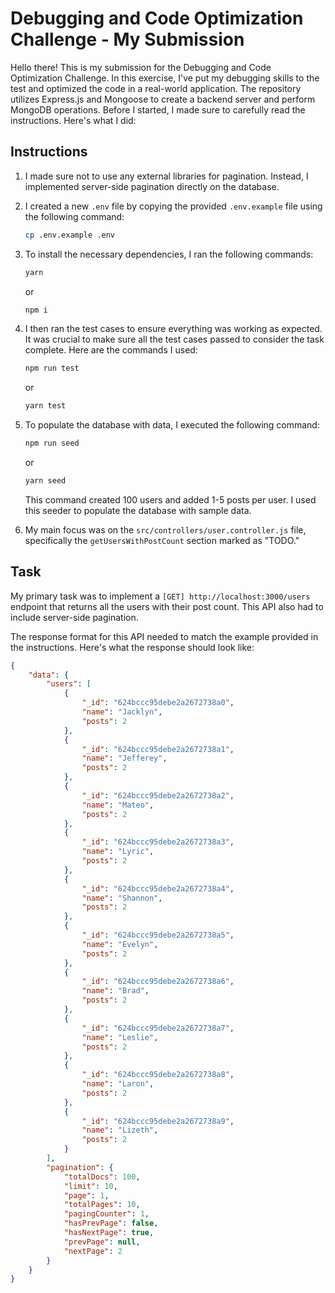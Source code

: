 # Debugging and Code Optimization Challenge - My Submission

Hello there! This is my submission for the Debugging and Code Optimization Challenge. In this exercise, I've put my debugging skills to the test and optimized the code in a real-world application. The repository utilizes Express.js and Mongoose to create a backend server and perform MongoDB operations. Before I started, I made sure to carefully read the instructions. Here's what I did:

## Instructions

1. I made sure not to use any external libraries for pagination. Instead, I implemented server-side pagination directly on the database.
2. I created a new `.env` file by copying the provided `.env.example` file using the following command:

    ```bash
    cp .env.example .env
    ```

3. To install the necessary dependencies, I ran the following commands:

    ```bash
    yarn
    ```

    or

    ```bash
    npm i
    ```

4. I then ran the test cases to ensure everything was working as expected. It was crucial to make sure all the test cases passed to consider the task complete. Here are the commands I used:

    ```bash
    npm run test
    ```

    or

    ```bash
    yarn test
    ```

5. To populate the database with data, I executed the following command:

    ```bash
    npm run seed
    ```

    or

    ```bash
    yarn seed
    ```

   This command created 100 users and added 1-5 posts per user. I used this seeder to populate the database with sample data.

6. My main focus was on the `src/controllers/user.controller.js` file, specifically the `getUsersWithPostCount` section marked as "TODO."

## Task

My primary task was to implement a `[GET] http://localhost:3000/users` endpoint that returns all the users with their post count. This API also had to include server-side pagination.

The response format for this API needed to match the example provided in the instructions. Here's what the response should look like:

```json
{
    "data": {
        "users": [
            {
                "_id": "624bccc95debe2a2672738a0",
                "name": "Jacklyn",
                "posts": 2
            },
            {
                "_id": "624bccc95debe2a2672738a1",
                "name": "Jefferey",
                "posts": 2
            },
            {
                "_id": "624bccc95debe2a2672738a2",
                "name": "Mateo",
                "posts": 2
            },
            {
                "_id": "624bccc95debe2a2672738a3",
                "name": "Lyric",
                "posts": 2
            },
            {
                "_id": "624bccc95debe2a2672738a4",
                "name": "Shannon",
                "posts": 2
            },
            {
                "_id": "624bccc95debe2a2672738a5",
                "name": "Evelyn",
                "posts": 2
            },
            {
                "_id": "624bccc95debe2a2672738a6",
                "name": "Brad",
                "posts": 2
            },
            {
                "_id": "624bccc95debe2a2672738a7",
                "name": "Leslie",
                "posts": 2
            },
            {
                "_id": "624bccc95debe2a2672738a8",
                "name": "Laron",
                "posts": 2
            },
            {
                "_id": "624bccc95debe2a2672738a9",
                "name": "Lizeth",
                "posts": 2
            }
        ],
        "pagination": {
            "totalDocs": 100,
            "limit": 10,
            "page": 1,
            "totalPages": 10,
            "pagingCounter": 1,
            "hasPrevPage": false,
            "hasNextPage": true,
            "prevPage": null,
            "nextPage": 2
        }
    }
}
